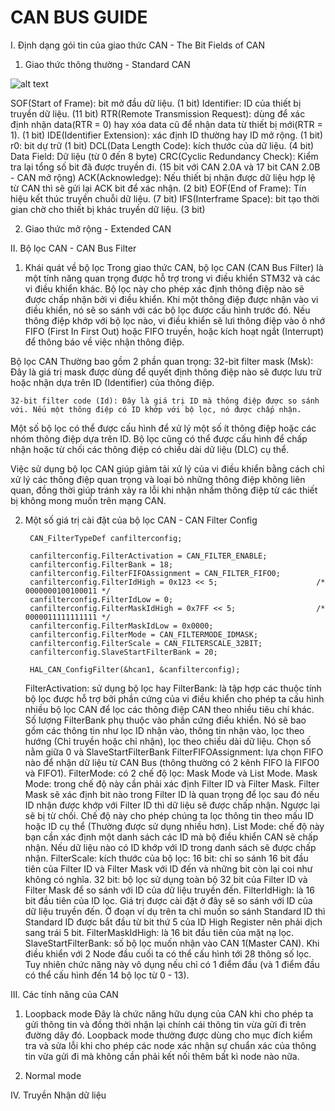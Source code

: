 # CAN BUS GUIDE
I. Định dạng gói tin của giao thức CAN - The Bit Fields of CAN
1. Giao thức thông thường - Standard CAN

![alt text](https://www.rfwireless-world.com/images/standard-CAN-frame.jpg)

SOF(Start of Frame): bit mở đầu dữ liệu. (1 bit)
Identifier: ID của thiết bị truyền dữ liệu. (11 bit)
RTR(Remote Transmission Request): dùng để xác định nhận data(RTR = 0) hay xóa data cũ để nhận data từ thiết bị mới(RTR = 1). (1 bit)
IDE(Identifier Extension): xác định ID thường hay ID mở rộng. (1 bit)
r0: bit dự trữ (1 bit)
DCL(Data Length Code): kích thước của dữ liệu. (4 bit)
Data Field: Dữ liệu (từ 0 đến 8 byte)
CRC(Cyclic Redundancy Check): Kiểm tra lại tổng số bit đã được truyền đi. (15 bit với CAN 2.0A và 17 bit CAN 2.0B - CAN mở rộng)
ACK(Acknowledge): Nếu thiết bị nhận được dữ liệu hợp lệ từ CAN thì sẽ gửi lại ACK bit để xác nhận. (2 bit)
EOF(End of Frame): Tín hiệu kết thúc truyền chuỗi dữ liệu. (7 bit)
IFS(Interframe Space): bit tạo thời gian chờ cho thiết bị khác truyền dữ liệu. (3 bit)

2. Giao thức mở rộng -  Extended CAN

II. Bộ lọc CAN - CAN Bus Filter
1. Khái quát về bộ lọc
Trong giao thức CAN, bộ lọc CAN (CAN Bus Filter) là một tính năng quan trọng được hỗ trợ trong vi điều khiển STM32 và các vi điều khiển khác. Bộ lọc này cho phép xác định thông điệp nào sẽ được chấp nhận bởi vi điều khiển. Khi một thông điệp được nhận vào vi điều khiển, nó sẽ so sánh với các bộ lọc được cấu hình trước đó. Nếu thông điệp khớp với bộ lọc nào, vi điều khiển sẽ lưi thông điệp vào ô nhớ FIFO (First In First Out) hoặc FIFO truyền, hoặc kích hoạt ngắt (Interrupt) để thông báo về việc nhận thông điệp.

Bộ lọc CAN Thường bao gồm 2 phần quan trọng:
	32-bit filter mask (Msk): Đây là giá trị mask được dùng để quyết định thông điệp nào sẽ được lưu trữ hoặc nhận dựa trên ID (Identifier) của thông điệp.

	32-bit filter code (Id): Đây là giá trị ID mà thông điệp được so sánh với. Nếu một thông điệp có ID khớp với bộ lọc, nó được chấp nhận.

Một số bộ lọc có thể được cấu hình để xử lý một số ít thông điệp hoặc các nhóm thông điệp dựa trên ID. Bộ lọc cũng có thể được cấu hình để chấp nhận hoặc từ chối các thông điệp có chiều dài dữ liệu (DLC) cụ thể.

Việc sử dụng bộ lọc CAN giúp giảm tải xử lý của vi điều khiển bằng cách chỉ xử lý các thông điệp quan trọng và loại bỏ những thông điệp không liên quan, đồng thời giúp tránh xảy ra lỗi khi nhận nhầm thông điệp từ các thiết bị không mong muốn trên mạng CAN.

2. Một số giá trị cài đặt của bộ lọc CAN - CAN Filter Config

        CAN_FilterTypeDef canfilterconfig;

        canfilterconfig.FilterActivation = CAN_FILTER_ENABLE;
        canfilterconfig.FilterBank = 18;  
        canfilterconfig.FilterFIFOAssignment = CAN_FILTER_FIFO0;
        canfilterconfig.FilterIdHigh = 0x123 << 5;                      /* 0000000100100011 */
        canfilterconfig.FilterIdLow = 0;
        canfilterconfig.FilterMaskIdHigh = 0x7FF << 5;                  /* 0000011111111111 */
        canfilterconfig.FilterMaskIdLow = 0x0000;
        canfilterconfig.FilterMode = CAN_FILTERMODE_IDMASK;
        canfilterconfig.FilterScale = CAN_FILTERSCALE_32BIT;
        canfilterconfig.SlaveStartFilterBank = 20;  

        HAL_CAN_ConfigFilter(&hcan1, &canfilterconfig);

    FilterActivation: sử dụng bộ lọc hay 
    FilterBank: là tập hợp các thuộc tính bộ lọc được hỗ trợ bởi phần cứng của vi điều khiển cho phép ta cấu hình nhiều bộ lọc CAN để lọc các thông điệp CAN theo nhiều tiêu chí khác. Số lượng FilterBank phụ thuộc vào phần cứng điều khiển. Nó sẽ bao gồm các thông tin như lọc ID nhận vào, thông tin nhận vào, lọc theo hướng (Chỉ truyền hoặc chỉ nhận), lọc theo chiều dài dữ liệu. Chọn số nằm giữa 0 và SlaveStartFilterBank
    FilterFIFOAssignment: lựa chọn FIFO nào để nhận dữ liệu từ CAN Bus (thông thường có 2 kênh FIFO là FIFO0 và FIFO1).
    FilterMode: có 2 chế độ lọc: Mask Mode và List Mode.
        Mask Mode: trong chế độ này cần phải xác định Filter ID và Filter Mask. Filter Mask sẽ xác định bit nào trong Filter ID là quan trọng để lọc sau đó nếu ID nhận được khớp với Filter ID thì dữ liệu sẽ được chấp nhận. Ngược lại sẽ bị từ chối. Chế độ này cho phép chúng ta lọc thông tin theo mấu ID hoặc ID cụ thể (Thường được sử dụng nhiều hơn).
        List Mode: chế độ này bạn cần xác định một danh sách các ID mà bộ điều khiển CAN sẽ chấp nhận. Nếu dữ liệu nào có ID khớp với ID trong danh sách sẽ được chấp nhận. 
    FilterScale: kích thước của bộ lọc: 
        16 bit: chỉ so sánh 16 bit đầu tiên của Filter ID và Filter Mask với ID đến và những bit còn lại coi như không có nghĩa.
        32 bit: bộ lọc sử dụng toàn bộ 32 bit của Filter ID và Filter Mask để so sánh với ID của dữ liệu truyền đến. 
    FilterIdHigh: là 16 bit đầu tiên của ID lọc. Giá trị được cài đặt ở đây sẽ so sánh với ID của dữ liệu truyền đến. 
        Ở đoạn ví dụ trên ta chỉ muốn so sánh Standard ID thì Standard ID được bắt đầu từ bit thứ 5 của ID High Register nên phải dịch sang trái 5 bit.
    FilterMaskIdHigh: là 16 bit đầu tiên của mặt nạ lọc. 
    SlaveStartFilterBank: số bộ lọc muốn nhận vào CAN 1(Master CAN). Khi điều khiển với 2 Node đầu cuối ta có thể cấu hình tới 28 thông số lọc. Tuy nhiên chức năng này vô dụng nếu chỉ có 1 điểm đầu (và 1 điểm đầu có thể cấu hình đến 14 bộ lọc từ 0 - 13). 

III. Các tính năng của CAN
1. Loopback mode
Đây là chức năng hữu dụng của CAN khi cho phép ta gửi thông tin và đồng thời nhận lại chính cái thông tin vừa gửi đi trên đường dây đó. Loopback mode thường được dùng cho mục đích kiểm tra và sửa lỗi khi cho phép các node xác nhận sự chuẩn xác của thông tin vừa gửi đi mà không cần phải kết nối thêm bất kì node nào nữa.

2. Normal mode

IV. Truyền Nhận dữ liệu
